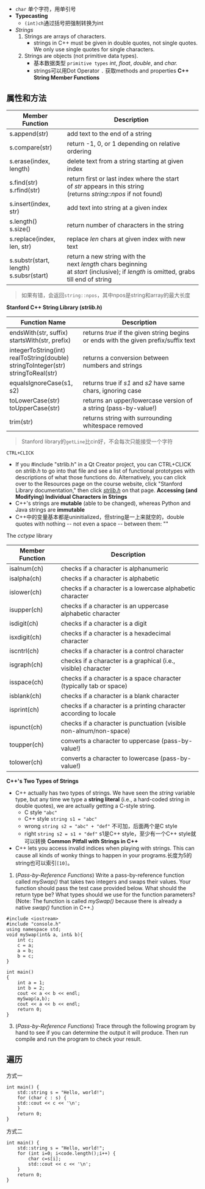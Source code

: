 - `char` 单个字符，用单引号
- **Typecasting**
	- `(int)ch`通过括号把强制转换为int
- _Strings_
	1. Strings are arrays of characters.
		- strings in C++ must be given in double quotes, not single quotes. We only use single quotes for single characters.
	2. Strings are objects (not primitive data types).
		- 基本数据类型 `primitive types` _int_, _float_, _double_, and _char._
		- strings可以用Dot Operator `.` 获取methods and properties
**C++ String Member Functions**
## 属性和方法

| Member Function                             | Description                                                                                                                         |
| ------------------------------------------- | ----------------------------------------------------------------------------------------------------------------------------------- |
| s.append(str)                               | add text to the end of a string                                                                                                     |
| s.compare(str)                              | return -1, 0, or 1 depending on relative ordering                                                                                   |
| s.erase(index, length)                      | delete text from a string starting at given index                                                                                   |
| s.find(str)  <br>s.rfind(str)               | return first or last index where the start of _str_ appears in this string (returns _string::npos_ if not found)                    |
| s.insert(index, str)                        | add text into string at a given index                                                                                               |
| s.length()  <br>s.size()                    | return number of characters in the string                                                                                           |
| s.replace(index, len, str)                  | replace _len_ chars at given index with new text                                                                                    |
| s.substr(start, length)  <br>s.subsr(start) | return a new string with the next _length_ chars beginning at _start_ (inclusive); if _length_ is omitted, grabs till end of string |
> 如果有错，会返回`string::npos`，其中npos是string和array的最大长度

**Stanford C++ String Library (_strlib.h_)**

| Function Name                                                                                   | Description                                                                         |
| ----------------------------------------------------------------------------------------------- | ----------------------------------------------------------------------------------- |
| endsWith(str, suffix)  <br>startsWith(str, prefix)                                              | returns _true_ if the given string begins or ends with the given prefix/suffix text |
| integerToString(int)  <br>realToString(double)  <br>stringToInteger(str)  <br>stringToReal(str) | returns a conversion between numbers and strings                                    |
| equalsIgnoreCase(s1, s2)                                                                        | returns true if _s1_ and _s2_ have same chars, ignoring case                        |
| toLowerCase(str)  <br>toUpperCase(str)                                                          | returns an upper/lowercase version of a string (pass-by-value!)                     |
| trim(str)                                                                                       | returns string with surrounding whitespace removed                                  |
> Stanford library的`getLine`比cin好，不会每次只能接受一个字符

`CTRL+CLICK`
- If you #include "strlib.h" in a Qt Creator project, you can CTRL+CLICK on _strlib.h_ to go into that file and see a list of functional prototypes with descriptions of what those functions do. Alternatively, you can click over to the Resources page on the course website, click "Stanford Library documentation," then click [_strlib.h_](https://web.stanford.edu/dept/cs_edu/resources/cslib_docs/strlib.html) on that page.
**Accessing (and Modifying) Individual Characters in Strings**
- C++'s strings are **mutable** (able to be changed), whereas Python and Java strings are **immutable**
- C++中的变量基本都是uninitialized，但string是一上来就空的，double quotes with nothing -- not even a space -- between them: ""

The _cctype_ library

| Member Function | Description |
| ---- | ---- |
| isalnum(ch) | checks if a character is alphanumeric |
| isalpha(ch) | checks if a character is alphabetic |
| islower(ch) | checks if a character is a lowercase alphabetic character |
| isupper(ch) | checks if a character is an uppercase alphabetic character |
| isdigit(ch) | checks if a character is a digit |
| isxdigit(ch) | checks if a character is a hexadecimal character |
| iscntrl(ch) | checks if a character is a control character |
| isgraph(ch) | checks if a character is a graphical (i.e., visible) character |
| isspace(ch) | checks if a character is a space character (typically tab or space) |
| isblank(ch) | checks if a character is a blank character |
| isprint(ch) | checks if a character is a printing character according to locale |
| ispunct(ch) | checks if a character is punctuation (visible non-alnum/non-space) |
| toupper(ch) | converts a character to uppercase (pass-by-value!) |
| tolower(ch) | converts a character to lowercase (pass-by-value!) |
**C++'s Two Types of Strings**
- C++ actually has two types of strings. We have seen the _string_ variable type, but any time we type a **string literal** (i.e., a hard-coded string in double quotes), we are actually getting a C-style string.
	- C style `"abc"`
	- C++ style `string s1 = "abc"`
	- wrong `string s2 = "abc" + "def"` 不可加，后面两个是C style
	- right `string s2 = s1 + "def"` s1是C++ style，至少有一个C++ style就可以转换
**Common Pitfall with Strings in C++**
- C++ lets you access invalid indices when playing with strings. This can cause all kinds of wonky things to happen in your programs.长度为5的string也可以索引`[10]`。

1. (_Pass-by-Reference Functions_) Write a pass-by-reference function called _mySwap()_ that takes two integers and swaps their values. Your function should pass the test case provided below. What should the return type be? What types should we use for the function parameters? (Note: The function is called _mySwap()_ because there is already a native _swap()_ function in C++.)
```
#include <iostream>
#include "console.h"
using namespace std;
void mySwap(int& a, int& b){
    int c;
    c = a;
    a = b;
    b = c;
}

int main()
{
    int a = 1;
    int b = 2;
    cout << a << b << endl;
    mySwap(a,b);
    cout << a << b << endl;
    return 0;
}
```

3. (_Pass-by-Reference Functions_) Trace through the following program by hand to see if you can determine the output it will produce. Then run compile and run the program to check your result.

## 遍历
方式一
```
int main() { 
	std::string s = "Hello, world!"; 
	for (char c : s) { 
	std::cout << c << '\n'; 
	} 
	return 0; 
}
```
方式二
```
int main() { 
	std::string s = "Hello, world!"; 
	for (int i=0; i<code.length();i++) { 
		char c=s[i];
		std::cout << c << '\n'; 
	} 
	return 0; 
}
```
